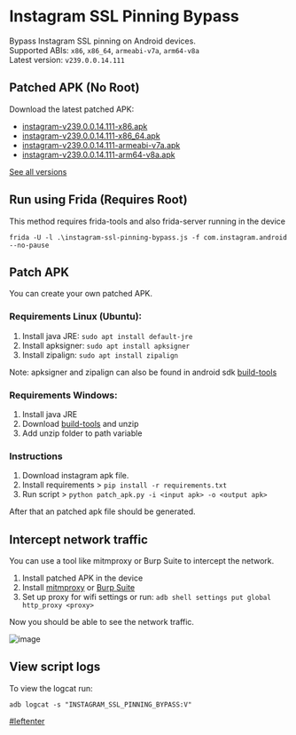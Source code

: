 # Instagram SSL Pinning Bypass

Bypass Instagram SSL pinning on Android devices.  
Supported ABIs: `x86`, `x86_64`, `armeabi-v7a`, `arm64-v8a`  
Latest version: `v239.0.0.14.111`

## Patched APK (No Root)

Download the latest patched APK:  
+ [instagram-v239.0.0.14.111-x86.apk](https://github.com/Eltion/Instagram-SSL-Pinning-Bypass/releases/download/v239.0.0.14.111/instagram-v239.0.0.14.111-x86.apk)
+ [instagram-v239.0.0.14.111-x86_64.apk](https://github.com/Eltion/Instagram-SSL-Pinning-Bypass/releases/download/v239.0.0.14.111/instagram-v239.0.0.14.111-x86_64.apk)
+ [instagram-v239.0.0.14.111-armeabi-v7a.apk](https://github.com/Eltion/Instagram-SSL-Pinning-Bypass/releases/download/v239.0.0.14.111/instagram-v239.0.0.14.111-armeabi-v7a.apk)
+ [instagram-v239.0.0.14.111-arm64-v8a.apk](https://github.com/Eltion/Instagram-SSL-Pinning-Bypass/releases/download/v239.0.0.14.111/instagram-v239.0.0.14.111-arm64-v8a.apk)

[See all versions](https://github.com/Eltion/Instagram-SSL-Pinning-Bypass/releases/)

## Run using Frida (Requires Root)

This method requires frida-tools and also frida-server running in the device
```
frida -U -l .\instagram-ssl-pinning-bypass.js -f com.instagram.android --no-pause
```

## Patch APK

You can create your own patched APK. 


### Requirements Linux (Ubuntu):
1. Install java JRE: `sudo apt install default-jre`
2. Install apksigner: `sudo apt install apksigner`
3. Install zipalign: `sudo apt install zipalign`  

Note: apksigner and zipalign can also be found in android sdk [build-tools](https://dl.google.com/android/repository/build-tools_r30.0.1-linux.zip)

### Requirements Windows:
1. Install java JRE
2. Download [build-tools](https://dl.google.com/android/repository/build-tools_r30.0.1-windows.zip) and unzip
3. Add unzip folder to path variable

### Instructions

1. Download instagram apk file.
2. Install requirements > `pip install -r requirements.txt`
3. Run script > `python patch_apk.py -i <input apk> -o <output apk>`

After that an patched apk file should be generated.

## Intercept network traffic

You can use a tool like mitmproxy or Burp Suite to intercept the network.

1. Install patched APK in the device
2. Install [mitmproxy](https://mitmproxy.org/) or [Burp Suite](https://portswigger.net/burp)
3. Set up proxy for wifi settings or run: `adb shell settings put global http_proxy <proxy>`

Now you should be able to see the network traffic.

![image](https://user-images.githubusercontent.com/18504798/174420262-31afe86d-55d6-4e0d-ae69-c982f98bcc8a.png)


## View script logs
To view the logcat run:
```
adb logcat -s "INSTAGRAM_SSL_PINNING_BYPASS:V"
```

[#leftenter](#leftenter)
